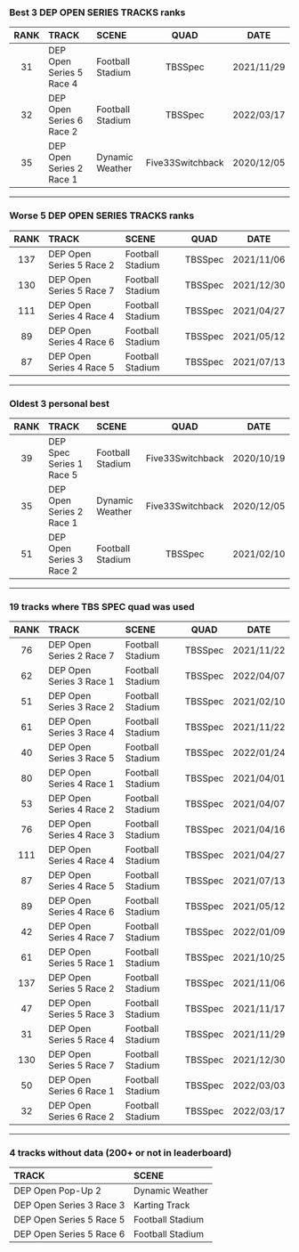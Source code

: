 ### Best 3 DEP OPEN SERIES TRACKS ranks
|RANK|TRACK|SCENE|QUAD|DATE|
|:---:|:---|:---|:---:|:---:|
|31|DEP Open Series 5 Race 4|Football Stadium|TBSSpec|2021/11/29|
|32|DEP Open Series 6 Race 2|Football Stadium|TBSSpec|2022/03/17|
|35|DEP Open Series 2 Race 1|Dynamic Weather|Five33Switchback|2020/12/05|
---
### Worse 5 DEP OPEN SERIES TRACKS ranks
|RANK|TRACK|SCENE|QUAD|DATE|
|:---:|:---|:---|:---:|:---:|
|137|DEP Open Series 5 Race 2|Football Stadium|TBSSpec|2021/11/06|
|130|DEP Open Series 5 Race 7|Football Stadium|TBSSpec|2021/12/30|
|111|DEP Open Series 4 Race 4|Football Stadium|TBSSpec|2021/04/27|
|89|DEP Open Series 4 Race 6|Football Stadium|TBSSpec|2021/05/12|
|87|DEP Open Series 4 Race 5|Football Stadium|TBSSpec|2021/07/13|
---
### Oldest 3 personal best
|RANK|TRACK|SCENE|QUAD|DATE|
|:---:|:---|:---|:---:|:---:|
|39|DEP Spec Series 1 Race 5|Football Stadium|Five33Switchback|2020/10/19|
|35|DEP Open Series 2 Race 1|Dynamic Weather|Five33Switchback|2020/12/05|
|51|DEP Open Series 3 Race 2|Football Stadium|TBSSpec|2021/02/10|
---
### 19 tracks where TBS SPEC quad was used
|RANK|TRACK|SCENE|QUAD|DATE|
|:---:|:---|:---|:---:|:---:|
|76|DEP Open Series 2 Race 7|Football Stadium|TBSSpec|2021/11/22|
|62|DEP Open Series 3 Race 1|Football Stadium|TBSSpec|2022/04/07|
|51|DEP Open Series 3 Race 2|Football Stadium|TBSSpec|2021/02/10|
|61|DEP Open Series 3 Race 4|Football Stadium|TBSSpec|2021/11/22|
|40|DEP Open Series 3 Race 5|Football Stadium|TBSSpec|2022/01/24|
|80|DEP Open Series 4 Race 1|Football Stadium|TBSSpec|2021/04/01|
|53|DEP Open Series 4 Race 2|Football Stadium|TBSSpec|2021/04/07|
|76|DEP Open Series 4 Race 3|Football Stadium|TBSSpec|2021/04/16|
|111|DEP Open Series 4 Race 4|Football Stadium|TBSSpec|2021/04/27|
|87|DEP Open Series 4 Race 5|Football Stadium|TBSSpec|2021/07/13|
|89|DEP Open Series 4 Race 6|Football Stadium|TBSSpec|2021/05/12|
|42|DEP Open Series 4 Race 7|Football Stadium|TBSSpec|2022/01/09|
|61|DEP Open Series 5 Race 1|Football Stadium|TBSSpec|2021/10/25|
|137|DEP Open Series 5 Race 2|Football Stadium|TBSSpec|2021/11/06|
|47|DEP Open Series 5 Race 3|Football Stadium|TBSSpec|2021/11/17|
|31|DEP Open Series 5 Race 4|Football Stadium|TBSSpec|2021/11/29|
|130|DEP Open Series 5 Race 7|Football Stadium|TBSSpec|2021/12/30|
|50|DEP Open Series 6 Race 1|Football Stadium|TBSSpec|2022/03/03|
|32|DEP Open Series 6 Race 2|Football Stadium|TBSSpec|2022/03/17|
---
### 4 tracks without data (200+ or not in leaderboard)
|TRACK|SCENE|
|:---|:---|
|DEP Open Pop-Up 2|Dynamic Weather|
|DEP Open Series 3 Race 3|Karting Track|
|DEP Open Series 5 Race 5|Football Stadium|
|DEP Open Series 5 Race 6|Football Stadium|
